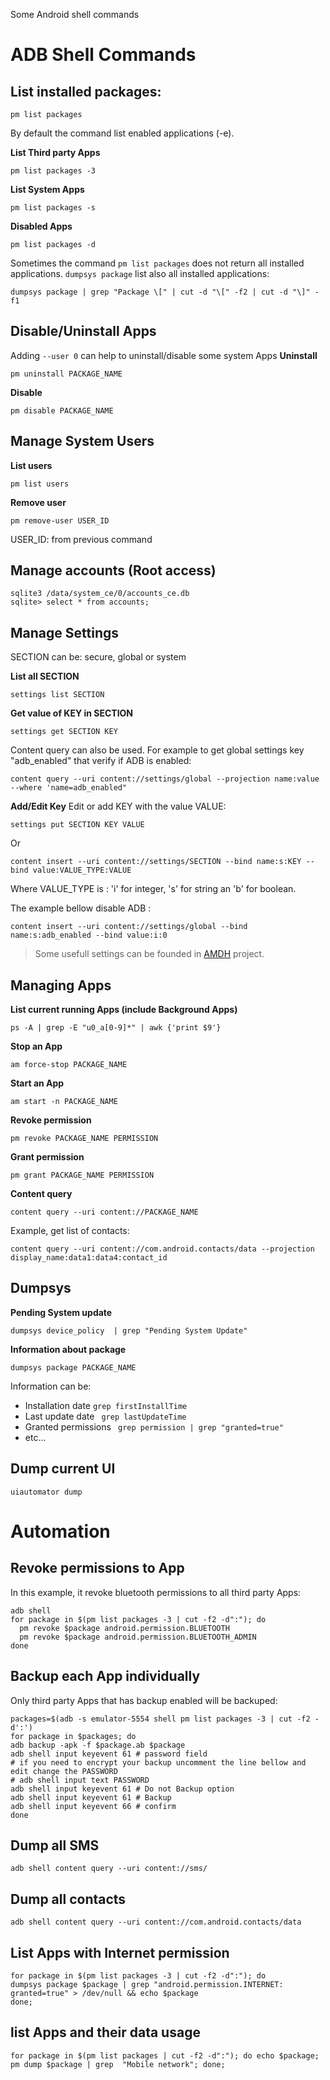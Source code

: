Some Android shell commands

# ADB Shell Commands
## List installed packages:
```
pm list packages
```
By default the command list enabled applications (-e).

**List Third party Apps**
```
pm list packages -3 
```

**List System Apps**
```
pm list packages -s 
```

**Disabled Apps**
```
pm list packages -d 
```

Sometimes the command `pm list packages` does not return all installed applications. `dumpsys package` list also all installed applications:
```
dumpsys package | grep "Package \[" | cut -d "\[" -f2 | cut -d "\]" -f1
```

## Disable/Uninstall Apps

Adding `--user 0` can help to uninstall/disable some system Apps
**Uninstall**
```
pm uninstall PACKAGE_NAME
```

**Disable**
```
pm disable PACKAGE_NAME
```

## Manage System Users

**List users**
```
pm list users
```

**Remove user**
```
pm remove-user USER_ID 
```
USER_ID: from previous command

## Manage accounts (Root access)
```
sqlite3 /data/system_ce/0/accounts_ce.db
sqlite> select * from accounts;
```

## Manage Settings

SECTION can be: secure, global or system

**List all SECTION**
```
settings list SECTION
```

**Get value of KEY in SECTION**
```
settings get SECTION KEY
```
Content query can also be used. For example to get global settings key "adb_enabled" that verify if ADB is enabled:
```
content query --uri content://settings/global --projection name:value --where 'name=adb_enabled" 
```

**Add/Edit Key**
Edit or add KEY with the value VALUE:
```
settings put SECTION KEY VALUE
```
Or 
```
content insert --uri content://settings/SECTION --bind name:s:KEY --bind value:VALUE_TYPE:VALUE
```
Where VALUE_TYPE is : 'i' for integer, 's' for string an 'b' for boolean.

The example bellow disable ADB :
```
content insert --uri content://settings/global --bind name:s:adb_enabled --bind value:i:0
```
> Some usefull settings can be founded in [AMDH](https://github.com/SecTheTech/AMDH/blob/master/config/settings.json) project.


## Managing Apps

**List current running Apps (include Background Apps)**
```
ps -A | grep -E "u0_a[0-9]*" | awk {'print $9'} 
```

**Stop an App**
```
am force-stop PACKAGE_NAME
```

**Start an App**
```
am start -n PACKAGE_NAME
```

**Revoke permission**
```
pm revoke PACKAGE_NAME PERMISSION
```

**Grant permission**
```
pm grant PACKAGE_NAME PERMISSION
```

**Content query**
```
content query --uri content://PACKAGE_NAME
```
Example, get list of contacts:
```
content query --uri content://com.android.contacts/data --projection display_name:data1:data4:contact_id
```


## Dumpsys

**Pending System update**
```
dumpsys device_policy  | grep "Pending System Update"
```
**Information about package**
```
dumpsys package PACKAGE_NAME
``` 
Information can be:
- Installation date ` grep firstInstallTime `
- Last update date ` grep lastUpdateTime`
- Granted permissions ` grep permission | grep "granted=true"`
- etc...

## Dump current UI

```
uiautomator dump 
```

# Automation

## Revoke permissions to App
In this example, it revoke bluetooth permissions to all third party Apps:
```
adb shell 
for package in $(pm list packages -3 | cut -f2 -d":"); do
  pm revoke $package android.permission.BLUETOOTH
  pm revoke $package android.permission.BLUETOOTH_ADMIN 
done
```

## Backup each App individually
Only third party Apps that has backup enabled will be backuped:
```
packages=$(adb -s emulator-5554 shell pm list packages -3 | cut -f2 -d':')
for package in $packages; do
adb backup -apk -f $package.ab $package
adb shell input keyevent 61 # password field
# if you need to encrypt your backup uncomment the line bellow and edit change the PASSWORD
# adb shell input text PASSWORD
adb shell input keyevent 61 # Do not Backup option
adb shell input keyevent 61 # Backup
adb shell input keyevent 66 # confirm
done
```

## Dump all SMS
``` 
adb shell content query --uri content://sms/
```

## Dump all contacts
```
adb shell content query --uri content://com.android.contacts/data
```

## List Apps with Internet permission
```
for package in $(pm list packages -3 | cut -f2 -d":"); do
dumpsys package $package | grep "android.permission.INTERNET: granted=true" > /dev/null && echo $package
done;
```

## list Apps and their data usage
```
for package in $(pm list packages | cut -f2 -d":"); do echo $package; pm dump $package | grep  "Mobile network"; done;
```


